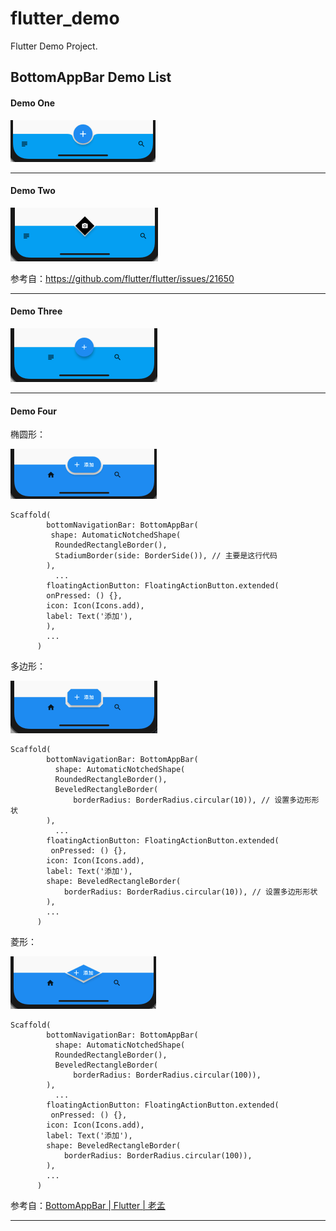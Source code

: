 # flutter_demo

Flutter Demo Project.

## BottomAppBar Demo List

#### Demo One

![](snapshot/demo_one.png)

---

#### Demo Two

![](snapshot/demo_two.png)

参考自：https://github.com/flutter/flutter/issues/21650

---

#### Demo Three

![](snapshot/demo_three.png)

---

#### Demo Four

椭圆形：

![](snapshot/demo_four.png)

```
Scaffold(
        bottomNavigationBar: BottomAppBar(
         shape: AutomaticNotchedShape(
          RoundedRectangleBorder(),
          StadiumBorder(side: BorderSide()), // 主要是这行代码
        ),
          ...
        floatingActionButton: FloatingActionButton.extended(
        onPressed: () {},
        icon: Icon(Icons.add),
        label: Text('添加'),
        ),
        ...
      )
```

多边形：

![](snapshot/demo_four_2.png)

```
Scaffold(
        bottomNavigationBar: BottomAppBar(
          shape: AutomaticNotchedShape(
          RoundedRectangleBorder(),
          BeveledRectangleBorder(
              borderRadius: BorderRadius.circular(10)), // 设置多边形形状
        ),
          ...
        floatingActionButton: FloatingActionButton.extended(
         onPressed: () {},
        icon: Icon(Icons.add),
        label: Text('添加'),
        shape: BeveledRectangleBorder(
            borderRadius: BorderRadius.circular(10)), // 设置多边形形状
        ),
        ...
      )
```

菱形：

![](snapshot/demo_four_3.png)

```
Scaffold(
        bottomNavigationBar: BottomAppBar(
          shape: AutomaticNotchedShape(
          RoundedRectangleBorder(),
          BeveledRectangleBorder(
              borderRadius: BorderRadius.circular(100)),
        ),
          ...
        floatingActionButton: FloatingActionButton.extended(
         onPressed: () {},
        icon: Icon(Icons.add),
        label: Text('添加'),
        shape: BeveledRectangleBorder(
            borderRadius: BorderRadius.circular(100)),
        ),
        ...
      )
```

参考自：[BottomAppBar | Flutter | 老孟](http://laomengit.com/flutter/widgets/BottomAppBar.html)

---